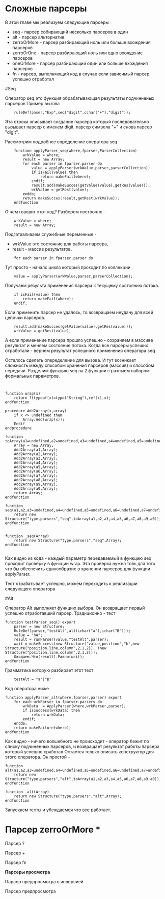 # Сложные парсеры
В этой главе мы реализуем следующие парсеры 
* seq - парсер собирающий несколько парсеров в один
* alt - парсер альтернатив
* zerroOrMore - парсер разбирающий ноль или больше вхождения парсеров
* zerroOrOne - парсер разбирающий ноль или одно вхождение парсеров
* oneOrMore - парсер разбирающий один или больше вхождения парсеров
* fn - парсер, выполняющий код в случае если зависимый парсер успешно отработал

#Seq

Оператор seq это функция обрабатывающая результаты подчинненых парсеров
Пример вызова 
```
	ruleDef(paser,"Exp",seq("digit",cchar("+"),"digit"));
```

Эта строка описывает создание парсера который последовательно вызывает парсер с именем digit, парсер символа "+" и снова парсер "digit".

Рассмотрим подробнее определение оператора seq
```
	function applyParser_seq(where,fparser,ParserCollection)
		wrkValue = where;
		result = new Array;
		for each parser in fparser.parser do
			value = applyParser(wrkWalue,parser,parserCollection);
			if isFail(value) then
				return makeFail(where);
			endif;
			result.add(makeSucces(getValue(value),getRes(value)));
			wrkValue = getRest(value);
		enddo;
		return makeSucces(result,getRest(wrkValue));
	endfunction
```

О чем говорит этот код? Разберем построчно - 

```
	wrkValue = where;
	result = new Array;
```
Подгатавливаем служебные переменные - 
* wrkValue это состояние для работы парсера, 
* result - массив результатов. 

```
	for each parser in fparser.parser do	
```
Тут просто - начало цикла который проходит по коллекции 

```
	value = applyParser(wrkWalue,parser,parserCollection);
```
Получаем результа применения парсера к текущему состоянию потока. 
```
	if isFail(value) then
		return makeFail(where);
	endif;
```
Если применить парсер не удалось, то возвращаем неудачу для всей цепочки парсеров. 
```
	result.add(makeSucces(getValue(value),getRes(value)));
	wrkValue = getRest(value);
```
А если применение парсера прошло успешно - сохраняем в массиве результат и меняем состояние потока.
Когда все парсеры успешно отработали - вернем результат успешного применения оператора seq


Осталось сделать опеределение для вызова. И тут возникает сложность между способом хранения парсеров (массив) и способом передачи. Разделим функцию seq на 2 функции с разныем набором формальных параметров.

```


function wrap(x)
    return ?(typeof(x)=type("String"),ref(x),x);
endfunction

procedure Add2Array(x,array)
    if x <> undefined then
        Array.Add(wrap(x));
    Endif
endprocedure

function toArray(a1=undefined,a2=undefined,a3=undefined,a4=undefined,a5=undefined,a6=undefined,a7=undefined,a8=undefined,a9=undefined,a0=undefined)
    Array = new Array;
    Add2Array(a1,Array);
    Add2Array(a2,Array);
    Add2Array(a3,Array);
    Add2Array(a4,Array);
    Add2Array(a5,Array);
    Add2Array(a6,Array);
    Add2Array(a7,Array);
    Add2Array(a8,Array);
    Add2Array(a9,Array);
    Add2Array(a0,Array);
    return Array;
endfunction

function seq(a1,a2,a3=undefined,a4=undefined,a5=undefined,a6=undefined,a7=undefined,a8=undefined,a9=undefined,a0=undefined)
    return new Structure("type,parsers","seq",toArray(a1,a2,a3,a4,a5,a6,a7,a8,a9,a0));
endfunction


function _seq(Array)
    return new Structure("type,parsers","seq",Array);
endfunction


```

Как видно из кода - каждый параметр передаваемый в функцию seq проходит проверку в функции wrap. Эта проверка нужна толь для того что бы обеспечить единообразие в хранении парсеров для функции applyParser.  

Тест отрабатывает успешно, можем переходить к реализации следующего оператора


#Alt

Оператор Alt выполняет функцию выбора. Он возвращает первый успешно отработавший парсер.
Традиционно - тест 
```
function testParser_seq() export
    parser = new Structure;
    RuleDef(parser,"testAlt",alt(ichar("a"),ichar("B")));
    value = "bA";
    result = runParser(value,"testAlt",parser);
    wait = makeSuccess(new Structure("value,position","b",new Structure("position,line,column",2,1,2)), (new Structure("position,line,column",2,1,2)));
    Ожидаем.Что(result).Равно(wait);
endfunction
```

Грамматика которую разбирает этот тест

```
	testAlt = "а"|"B"
```


Код оператора ниже

```
function applyParser_alt(where,fparser,parser) export
    for each wrkParser in fparser.parsers do
        wrkData  = ApplyParser(where,wrkParser,parser);
        if isSuccess(wrkData) then
            return wrkData;
        endif;
    enddo;
    return makeFailure(where);
endfunction

```

Как видно - ничего волшебного не происходит - оператор бежит по списку подчиненных парсеров, и возвращает результат работы парсера который успешно сработал
Остается только описать конструктор для этого оператора. Он простой - 

```
function alt(a1,a2,a3=undefined,a4=undefined,a5=undefined,a6=undefined,a7=undefined,a8=undefined,a9=undefined,a0=undefined)
    return new Structure("type,parsers","alt",toArray(a1,a2,a3,a4,a5,a6,a7,a8,a9,a0));
endfunction

function _alt(Array)
    return new Structure("type,parsers","alt",Array);
endfunction

```

Запускаем тесты и убеждаемся что все работает. 


# Парсер zerroOrMore *


Парсер ?

Парсер +


Парсер fn

**Парсеры просмотра**

Парсер предпросмотра с инверсией

Парсер предпросмотра
